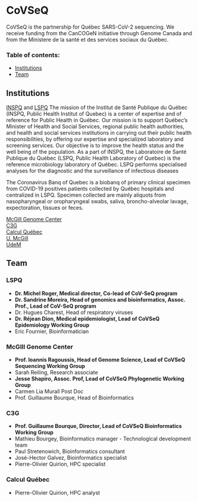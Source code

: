 # CoVSeQ

CoVSeQ is the partnership for Québec SARS-CoV-2 sequencing. We receive
funding from the CanCOGeN initiative through Genome Canada and from
the Ministere de la santé et des services sociaux du Québec.


### Table of contents:

- [Institutions](#institutions)
- [Team](#team)


## Institutions

<a href="https://www.inspq.qc.ca/">INSPQ</a> and <a href="https://www.inspq.qc.ca/lspq">LSPQ</a>
The mission of the Institut de Santé Publique du Québec (INSPQ, Public Health Institut of Quebec) is a center of expertise and of reference for Public Health in Québec. Our mission is to support Québec’s Minister of Health and Social Services, regional public health authorities, and health and social services institutions in carrying out their public health responsibilities, by offering our expertise and specialized laboratory and screening services. Our objective is to improve the health status and the well being of the population. As a part of INSPQ, the Laboratoire de Santé Publique du Québec (LSPQ, Public
Health Laboratory of Quebec) is the reference microbiology laboratory of Québec.
LSPQ performs specialised analyses for the diagnostic and the surveillance of
infectious diseases
  
The Coronavirus Banq of Quebec is a biobanq of primary clinical specimen from COVID-19 positives patients collected by
Québec hospitals and centralized in LSPQ. Specimen collected are mainly aliquots from
nasopharyngeal or oropharyngeal swabs, saliva, broncho-alveolar lavage, expectoration,
tissues or feces. 

<a href="http://www.mcgillgenomecentre.org/">McGill Genome Center</a>  
<a href="http://www.computationalgenomics.ca/">C3G</a>  
<a href="https://www.calculquebec.ca/">Calcul Québec</a>  
<a href="https://www.mcgill.ca/">U. McGill</a>  
<a href="https://www.umontreal.ca/">UdeM</a>  


## Team

### LSPQ

<ul>
<li>  <b>Dr. Michel Roger, Medical director, Co-lead of CoV-SeQ program  </b></li>
<li>  <b>Dr. Sandrine Moreira, Head of genomics and bioinformatics, Assoc. Prof., Lead of CoV-SeQ program</b></li>
<li>  Dr. Hugues Charest, Head of respiratory viruses</li>
<li>  <b>Dr. Réjean Dion, Medical epidemiologist, Lead of CoVSeQ Epidemiology Working Group</b></li>
<li>  Eric Fournier, Bioinformatician</li>
</ul>

### McGIll Genome Center

<ul>
<li>  <b>Prof. Ioannis Ragoussis, Head of Genome Science, Lead of CoVSeQ Sequencing Working Group</b> </li>
<li>  Sarah Reiling, Research associate </li>
<li>  <b>Jesse Shapiro, Assoc. Prof, Lead of CoVSeQ Phylogenetic Working Group</b> </li>
<li>  Carmen Lia Murall Post Doc </li>
<li>  Prof. Guillaume Bourque, Head of Bioinformatics </li>
</ul>

### C3G

<ul>
<li>  <b>Prof. Guillaume Bourque, Director, Lead of CoVSeQ Bioinformatics Working Group</b> </li>
<li>  Mathieu Bourgey, Bioinformatics manager - Technological development team </li>
<li>  Paul Stretenowich, Bioinformatics consultant </li>
<li>  José-Hector Galvez, Bioinformatics specialist </li>
<li>  Pierre-Olivier Quirion, HPC specialist  </li>
</ul>

### Calcul Québec

<ul>
<li>  Pierre-Olivier Quirion, HPC analyst </li>
</ul>
</ul>
